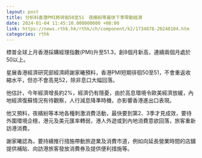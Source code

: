 ```yaml
---
layout: post
title: 分析料香港PMI將徘徊50至51　夜繽紛等最快下季帶動經濟
date: 2024-01-04 11:45:10.000000000 +08:00
link: https://news.rthk.hk/rthk/ch/component/k2/1734878-20240104.htm
categories: rthk
---
```


標普全球上月香港採購經理指數(PMI)升至51.3，創8個月新高，連續兩個月處於50以上。

星展香港經濟研究部經濟師謝家曦預料，香港PMI短期徘徊50至51，不會重返收縮水平，但亦不會高見52，除非息口大幅回落。

他估計，今年經濟增長約2%，經濟仍有隱憂，由於高息環境令歐美經濟放緩，內地經濟復蘇情況有待觀察，人行減息降準時機，亦影響香港進出口表現。

他又預料，夜繽紛等本地各種刺激消費活動，最快要到第2、3季才見成效，要待外圍環境企穩，港元及美元匯率轉弱，港人外遊或到內地消費意欲回落，旅客重新訪港消費。

謝家曦認為，要持續推行措施帶動旅遊業及消費市道，例如向延長營業時間的店舖提供補貼、向訪港旅客發放消費券及提供便利措施等。
